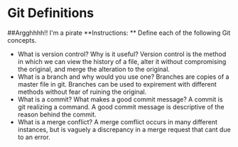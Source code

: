 
# Git Definitions
##Argghhhh!! I'm a pirate
**Instructions: ** Define each of the following Git concepts.

* What is version control?  Why is it useful? 
Version control is the method in which we can view the history of a file, alter it without compromising the original, and merge the alteration to the original.
* What is a branch and why would you use one?
Branches are copies of a master file in git. Branches can be used to expirement with different methods without fear of ruining the original.
* What is a commit? What makes a good commit message?
A commit is git realizing a command. A good commit message is descriptive of the reason behind the commit. 
* What is a merge conflict?
A merge comflict occurs in many different instances, but is vaguely a discrepancy in a merge request that cant due to an error. 
